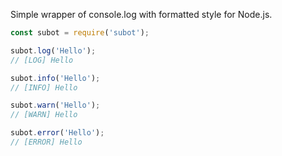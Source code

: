 Simple wrapper of console.log with formatted style for Node.js.

```js
const subot = require('subot');

subot.log('Hello');
// [LOG] Hello

subot.info('Hello');
// [INFO] Hello

subot.warn('Hello');
// [WARN] Hello

subot.error('Hello');
// [ERROR] Hello
```
